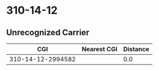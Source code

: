 # 310-14-12
## Unrecognized Carrier


| CGI | Nearest CGI | Distance |
|-----|-------------|----------|
| 310-14-12-2994582 |  | 0.0 |
